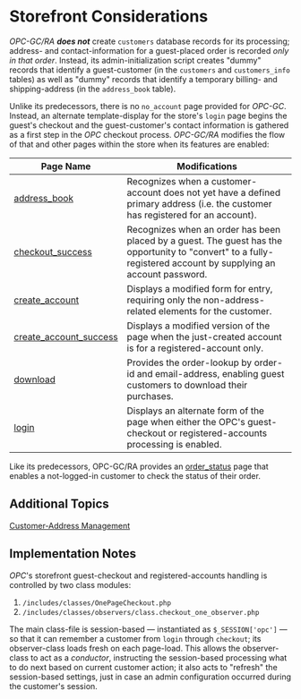 # Storefront Considerations #

*OPC-GC/RA* ***does not*** create `customers` database records for its processing; address- and contact-information for a guest-placed order is recorded *only in that order*.  Instead, its admin-initialization script creates "dummy" records that identify a guest-customer (in the `customers` and `customers_info` tables) as well as "dummy" records that identify a temporary billing- and shipping-address (in the `address_book` table).

Unlike its predecessors, there is no `no_account` page provided for *OPC-GC*.  Instead, an alternate template-display for the store's `login` page begins the guest's checkout and the guest-customer's contact information is gathered as a first step in the *OPC* checkout process. *OPC-GC/RA* modifies the flow of that and other pages within the store when its features are enabled:

Page Name | Modifications
-------------  | -------------
[address_book](address_book_page.md) | Recognizes when a customer-account does not yet have a defined primary address (i.e. the customer has registered for an account).
[checkout_success](checkout_success_page.md) | Recognizes when an order has been placed by a guest.  The guest has the opportunity to "convert" to a fully-registered account by supplying an account password.
[create_account](create_account_page.md) | Displays a modified form for entry, requiring only the non-address-related elements for the customer.
[create_account_success](create_account_success_page.md) | Displays a modified version of the page when the just-created account is for a registered-account only.
[download](download_page.md) | Provides the order-lookup by order-id and email-address, enabling guest customers to download their purchases.
[login](login_page.md) | Displays an alternate form of the page when either the OPC's guest-checkout or registered-accounts processing is enabled.

Like its predecessors, OPC-GC/RA provides an [order_status](order_status_page.md) page that enables a not-logged-in customer to check the status of their order.

## Additional Topics ##

[Customer-Address Management](address_management.md)

## Implementation Notes ##

*OPC*'s storefront guest-checkout and registered-accounts handling is controlled by two class modules:

1. `/includes/classes/OnePageCheckout.php`
2. `/includes/classes/observers/class.checkout_one_observer.php`

The main class-file is session-based &mdash; instantiated as `$_SESSION['opc']` &mdash; so that it can remember a customer from `login` through `checkout`; its observer-class loads fresh on each page-load. This allows the observer-class to act as a *conductor*, instructing the session-based processing what to do next based on current customer action; it also acts to "refresh" the session-based settings, just in case an admin configuration occurred during the customer's session.
